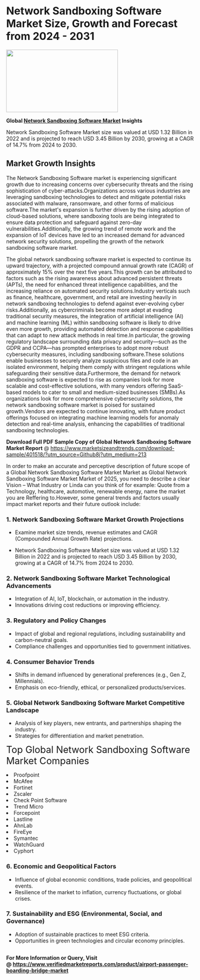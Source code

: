 <H1>Network Sandboxing Software Market Size, Growth and Forecast from 2024 - 2031</H1><img class="aligncenter size-medium wp-image-584254" src="https://thirdeyenews.in/wp-content/uploads/2024/09/Global-Market-Research-300x168.jpeg" alt="" width="300" height="168" /><p><strong>Global&nbsp;<a href="https://www.marketsizeandtrends.com/download-sample/401518/?utm_source=Github8j?utm_medium=213">Network Sandboxing Software Market</a> Insights</strong></p><p>Network Sandboxing Software Market size was valued at USD 1.32 Billion in 2022 and is projected to reach USD 3.45 Billion by 2030, growing at a CAGR of 14.7% from 2024 to 2030.</p><p><h2>Market Growth Insights</h2> <p>The Network Sandboxing Software market is experiencing significant growth due to increasing concerns over cybersecurity threats and the rising sophistication of cyber-attacks.Organizations across various industries are leveraging sandboxing technologies to detect and mitigate potential risks associated with malware, ransomware, and other forms of malicious software.The market's expansion is further driven by the rising adoption of cloud-based solutions, where sandboxing tools are being integrated to ensure data protection and safeguard against zero-day vulnerabilities.Additionally, the growing trend of remote work and the expansion of IoT devices have led to an increased demand for advanced network security solutions, propelling the growth of the network sandboxing software market.</p> <p>The global network sandboxing software market is expected to continue its upward trajectory, with a projected compound annual growth rate (CAGR) of approximately 15% over the next five years.This growth can be attributed to factors such as the rising awareness about advanced persistent threats (APTs), the need for enhanced threat intelligence capabilities, and the increasing reliance on automated security solutions.Industry verticals such as finance, healthcare, government, and retail are investing heavily in network sandboxing technologies to defend against ever-evolving cyber risks.Additionally, as cybercriminals become more adept at evading traditional security measures, the integration of artificial intelligence (AI) and machine learning (ML) within sandboxing software is likely to drive even more growth, providing automated detection and response capabilities that can adapt to new attack methods in real time.In particular, the growing regulatory landscape surrounding data privacy and security—such as the GDPR and CCPA—has prompted enterprises to adopt more robust cybersecurity measures, including sandboxing software.These solutions enable businesses to securely analyze suspicious files and code in an isolated environment, helping them comply with stringent regulations while safeguarding their sensitive data.Furthermore, the demand for network sandboxing software is expected to rise as companies look for more scalable and cost-effective solutions, with many vendors offering SaaS-based models to cater to small and medium-sized businesses (SMBs).As organizations look for more comprehensive cybersecurity solutions, the network sandboxing software market is poised for sustained growth.Vendors are expected to continue innovating, with future product offerings focused on integrating machine learning models for anomaly detection and real-time analysis, enhancing the capabilities of traditional sandboxing technologies.</p> <p><span class=""><strong>Download Full PDF Sample Copy of Global Network Sandboxing Software Market Report</strong> @ <a href="https://www.marketsizeandtrends.com/download-sample/401518/?utm_source=Github8j?utm_medium=213" target="_blank">https://www.marketsizeandtrends.com/download-sample/401518/?utm_source=Github8j?utm_medium=213</a></span></p><p>In order to make an accurate and perceptive description of future scope of a Global&nbsp;Network Sandboxing Software Market Market as Global&nbsp;Network Sandboxing Software Market Market of 2025, you need to describe a clear Vision &ndash; What Industry or Linda can you think of for example: Quote from a Technology, healthcare, automotive, renewable energy, name the market you are Reffering to.However, some general trends and factors usually impact market reports and their future outlook include:</p><h3>1.&nbsp;<strong>Network Sandboxing Software Market Growth Projections</strong></h3><ul><li>Examine market size trends, revenue estimates and CAGR (Compounded Annual Growth Rate) projections.</li><li><p>Network Sandboxing Software Market size was valued at USD 1.32 Billion in 2022 and is projected to reach USD 3.45 Billion by 2030, growing at a CAGR of 14.7% from 2024 to 2030.</p></li></ul><h3>2.&nbsp;<strong>Network Sandboxing Software Market Technological Advancements</strong></h3><ul><li>Integration of AI, IoT, blockchain, or automation in the industry.</li><li>Innovations driving cost reductions or improving efficiency.</li></ul><h3>3.&nbsp;<strong>Regulatory and Policy Changes</strong></h3><ul><li>Impact of global and regional regulations, including sustainability and carbon-neutral goals.</li><li>Compliance challenges and opportunities tied to government initiatives.</li></ul><h3>4.&nbsp;<strong>Consumer Behavior Trends</strong></h3><ul><li>Shifts in demand influenced by generational preferences (e.g., Gen Z, Millennials).</li><li>Emphasis on eco-friendly, ethical, or personalized products/services.</li></ul><h3>5.&nbsp;<strong>Global Network Sandboxing Software Market Competitive Landscape</strong></h3><ul><li>Analysis of key players, new entrants, and partnerships shaping the industry.</li><li>Strategies for differentiation and market penetration.</li></ul><p data-pm-slice="1 1 []"><span style="color: inherit; font-family: inherit; font-size: 25px;">Top Global Network Sandboxing Software Market Companies</span></p><div class="" data-test-id=""><p><li>Proofpoint</li><li> McAfee</li><li> Fortinet</li><li> Zscaler</li><li> Check Point Software</li><li> Trend Micro</li><li> Forcepoint</li><li> Lastline</li><li> AhnLab</li><li> FireEye</li><li> Symantec</li><li> WatchGuard</li><li> Cyphort</li></p></div><h3>6.&nbsp;<strong>Economic and Geopolitical Factors</strong></h3><ul><li>Influence of global economic conditions, trade policies, and geopolitical events.</li><li>Resilience of the market to inflation, currency fluctuations, or global crises.</li></ul><h3>7.&nbsp;<strong>Sustainability and ESG (Environmental, Social, and Governance)</strong></h3><ul><li>Adoption of sustainable practices to meet ESG criteria.</li><li>Opportunities in green technologies and circular economy principles.</li></ul><h2><strong style="font-size: 14px;">For More Information or Query, Visit @&nbsp;</strong><a style="background-color: #ffffff; font-size: 14px;" href="https://www.marketsizeandtrends.com/report/network-sandboxing-software-market/" target="_blank">https://www.verifiedmarketreports.com/product/airport-passenger-boarding-bridge-market</a></h2>